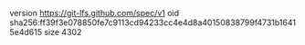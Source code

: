 version https://git-lfs.github.com/spec/v1
oid sha256:ff39f3e078850fe7c9113cd94233cc4e4d8a40150838799f4731b16415e4d615
size 4302
